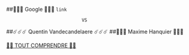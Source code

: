 ##🦖🐣🦕 Google 🦖🐣🦕
`link`
 
 								VS
 
##☄️☄️☄️ Quentin Vandecandelaere ☄️☄️☄️
##🌋🌋🌋 Maxime Hanquier 🌋🌋🌋



[🔮🔮 TOUT COMPRENDRE 🔮🔮](https://vimeo.com/121005803)

